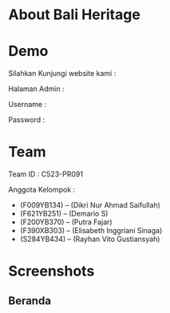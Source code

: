 # About Bali Heritage


# Demo

Silahkan Kunjungi website kami :

Halaman Admin : 

Username : 

Password : 

# Team

Team ID : C523-PR091

Anggota Kelompok :

- (F009YB134) – (Dikri Nur Ahmad Saifullah)
- (F621YB251) – (Demario S)
- (F200YB370) – (Putra Fajar)
- (F390XB303) – (Elisabeth Inggriani Sinaga)
- (S284YB434) – (Rayhan Vito Gustiansyah)

# Screenshots

## Beranda
